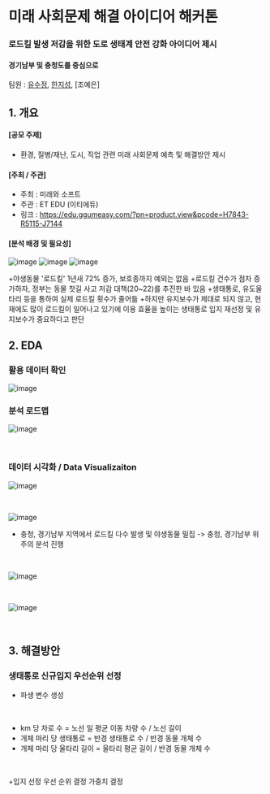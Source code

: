 # 미래 사회문제 해결 아이디어 해커톤

### 로드킬 발생 저감을 위한 도로 생태계 안전 강화 아이디어 제시
#### 경기남부 및 충청도를 중심으로

팀원 : [유수정](https://github.com/CristalU), [한지성](https://github.com/jiseong99), [조예은]



## 1. 개요
#### [공모 주제]
+ 환경, 질병/재난, 도시, 직업 관련 미래 사회문제 예측 및 해결방안 제시

#### [주최 / 주관]
+ 주최 : 미래와 소프트
+ 주관 : ET EDU (이티에듀)
+ 링크 : https://edu.ggumeasy.com/?pn=product.view&pcode=H7843-R5115-J7144

#### [분석 배경 및 필요성]
![image](https://github.com/jiseong99/FutureSocietyChallenge-Hackathon/assets/137580822/573f2795-f1c1-42d7-8670-5d2e108b445c)
![image](https://github.com/jiseong99/FutureSocietyChallenge-Hackathon/assets/137580822/d4bff781-a57c-48a6-9851-ff161b3e9bac)
![image](https://github.com/jiseong99/FutureSocietyChallenge-Hackathon/assets/137580822/2a02ca7c-b997-4e1f-8efc-b8db437b9f77)
<br/>

+야생동물 '로드킬' 1년새 72% 증가, 보호종까지 예외는 없음
+로드킬 건수가 점차 증가하자, 정부는 동물 찻길 사고 저감 대책(20~22)를 추진한 바 있음
+생태통로, 유도울타리 등을 통하여 실제 로드킬 횟수가 줄어듦
+하지만 유지보수가 제대로 되지 않고, 현재에도 많이 로드킬이 일어나고 있기에 이용 효율을 높이는 생태통로 입지 재선정 및 유지보수가 중요하다고 판단 



  
## 2. EDA
### 활용 데이터 확인
![image](https://github.com/jiseong99/FutureSocietyChallenge-Hackathon/assets/137580822/23d40689-de62-47cd-b0a6-3c0977c3801e)



### 분석 로드맵
![image](https://github.com/jiseong99/FutureSocietyChallenge-Hackathon/assets/137580822/855675bc-dd91-47d1-b6d2-6942df4f2059)



<br/>

### 데이터 시각화 / Data Visualizaiton
![image](https://github.com/jiseong99/FutureSocietyChallenge-Hackathon/assets/137580822/f6b78e94-e788-4c01-9818-4e79fb5dbe5a)

<br/>

![image](https://github.com/jiseong99/FutureSocietyChallenge-Hackathon/assets/137580822/df8dfb03-fb26-4c25-8dcc-717be463d9ad)

+ 충청, 경기남부 지역에서 로드킬 다수 발생 및 야생동물 밀집 -> 충청, 경기남부 위주의 분석 진행
  
<br/>

![image](https://github.com/jiseong99/FutureSocietyChallenge-Hackathon/assets/137580822/8efa05a5-418c-45b6-8a9f-03242a4c5ef1)

<br/>

![image](https://github.com/jiseong99/FutureSocietyChallenge-Hackathon/assets/137580822/87c7cab7-b07b-47db-b0dc-b224ad87b8b2)

<br/>

  
## 3. 해결방안
### 생태통로 신규입지 우선순위 선정
+ 파생 변수 생성

<br/>

+ km 당 차로 수 = 노선 일 평균 이동 차량 수 / 노선 길이
+ 개체 마리 당 생태통로 = 반경 생태통로 수 / 반경 동물 개체 수
+ 개체 마리 당 울타리 길이 = 울타리 평균 길이 / 반경 동물 개체 수

<br/>

+입지 선정 우선 순위 결정 가중치 결정


